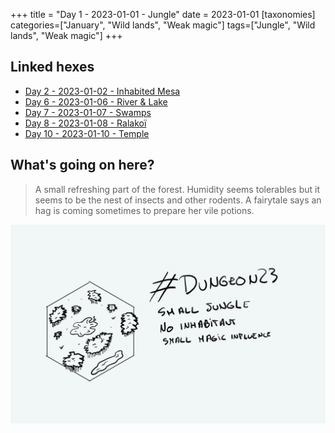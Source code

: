 +++
title = "Day 1 - 2023-01-01 - Jungle"
date = 2023-01-01
[taxonomies]
categories=["January", "Wild lands", "Weak magic"]
tags=["Jungle", "Wild lands", "Weak magic"]
+++

## Linked hexes

- [Day 2 - 2023-01-02 - Inhabited Mesa](../day-2)
- [Day 6 - 2023-01-06 - River & Lake](../day-6)
- [Day 7 - 2023-01-07 - Swamps](../day-7)
- [Day 8 - 2023-01-08 - Ralakoï](../day-8)
- [Day 10 - 2023-01-10 - Temple](../day-10)

## What's going on here?
> A small refreshing part of the forest. Humidity seems tolerables but it seems to be the nest of insects and other rodents. A fairytale says an hag is coming sometimes to prepare her vile potions.

![day1](../day1.jpeg)
